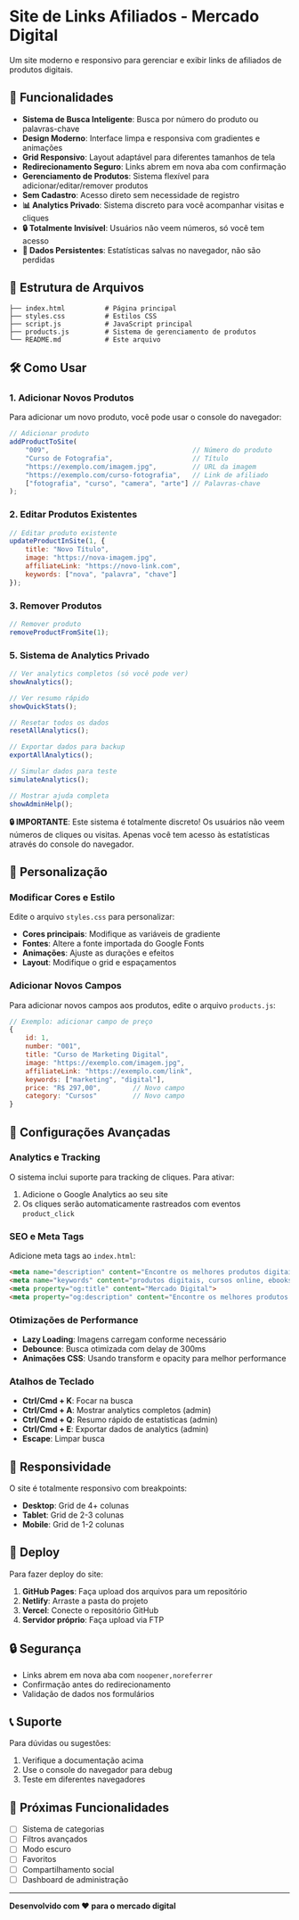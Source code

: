 # Site de Links Afiliados - Mercado Digital

Um site moderno e responsivo para gerenciar e exibir links de afiliados de produtos digitais.

## 🚀 Funcionalidades

- **Sistema de Busca Inteligente**: Busca por número do produto ou palavras-chave
- **Design Moderno**: Interface limpa e responsiva com gradientes e animações
- **Grid Responsivo**: Layout adaptável para diferentes tamanhos de tela
- **Redirecionamento Seguro**: Links abrem em nova aba com confirmação
- **Gerenciamento de Produtos**: Sistema flexível para adicionar/editar/remover produtos
- **Sem Cadastro**: Acesso direto sem necessidade de registro
- **📊 Analytics Privado**: Sistema discreto para você acompanhar visitas e cliques
- **🔒 Totalmente Invisível**: Usuários não veem números, só você tem acesso
- **💾 Dados Persistentes**: Estatísticas salvas no navegador, não são perdidas

## 📁 Estrutura de Arquivos

```
├── index.html          # Página principal
├── styles.css          # Estilos CSS
├── script.js           # JavaScript principal
├── products.js         # Sistema de gerenciamento de produtos
└── README.md           # Este arquivo
```

## 🛠️ Como Usar

### 1. Adicionar Novos Produtos

Para adicionar um novo produto, você pode usar o console do navegador:

```javascript
// Adicionar produto
addProductToSite(
    "009",                                    // Número do produto
    "Curso de Fotografia",                    // Título
    "https://exemplo.com/imagem.jpg",         // URL da imagem
    "https://exemplo.com/curso-fotografia",   // Link de afiliado
    ["fotografia", "curso", "camera", "arte"] // Palavras-chave
);
```

### 2. Editar Produtos Existentes

```javascript
// Editar produto existente
updateProductInSite(1, {
    title: "Novo Título",
    image: "https://nova-imagem.jpg",
    affiliateLink: "https://novo-link.com",
    keywords: ["nova", "palavra", "chave"]
});
```

### 3. Remover Produtos

```javascript
// Remover produto
removeProductFromSite(1);
```

### 5. Sistema de Analytics Privado

```javascript
// Ver analytics completos (só você pode ver)
showAnalytics();

// Ver resumo rápido
showQuickStats();

// Resetar todos os dados
resetAllAnalytics();

// Exportar dados para backup
exportAllAnalytics();

// Simular dados para teste
simulateAnalytics();

// Mostrar ajuda completa
showAdminHelp();
```

**🔒 IMPORTANTE**: Este sistema é totalmente discreto! Os usuários não veem números de cliques ou visitas. Apenas você tem acesso às estatísticas através do console do navegador.

## 🎨 Personalização

### Modificar Cores e Estilo

Edite o arquivo `styles.css` para personalizar:

- **Cores principais**: Modifique as variáveis de gradiente
- **Fontes**: Altere a fonte importada do Google Fonts
- **Animações**: Ajuste as durações e efeitos
- **Layout**: Modifique o grid e espaçamentos

### Adicionar Novos Campos

Para adicionar novos campos aos produtos, edite o arquivo `products.js`:

```javascript
// Exemplo: adicionar campo de preço
{
    id: 1,
    number: "001",
    title: "Curso de Marketing Digital",
    image: "https://exemplo.com/imagem.jpg",
    affiliateLink: "https://exemplo.com/link",
    keywords: ["marketing", "digital"],
    price: "R$ 297,00",        // Novo campo
    category: "Cursos"         // Novo campo
}
```

## 🔧 Configurações Avançadas

### Analytics e Tracking

O sistema inclui suporte para tracking de cliques. Para ativar:

1. Adicione o Google Analytics ao seu site
2. Os cliques serão automaticamente rastreados com eventos `product_click`

### SEO e Meta Tags

Adicione meta tags ao `index.html`:

```html
<meta name="description" content="Encontre os melhores produtos digitais">
<meta name="keywords" content="produtos digitais, cursos online, ebooks">
<meta property="og:title" content="Mercado Digital">
<meta property="og:description" content="Encontre os melhores produtos digitais">
```

### Otimizações de Performance

- **Lazy Loading**: Imagens carregam conforme necessário
- **Debounce**: Busca otimizada com delay de 300ms
- **Animações CSS**: Usando transform e opacity para melhor performance

### Atalhos de Teclado

- **Ctrl/Cmd + K**: Focar na busca
- **Ctrl/Cmd + A**: Mostrar analytics completos (admin)
- **Ctrl/Cmd + Q**: Resumo rápido de estatísticas (admin)
- **Ctrl/Cmd + E**: Exportar dados de analytics (admin)
- **Escape**: Limpar busca

## 📱 Responsividade

O site é totalmente responsivo com breakpoints:

- **Desktop**: Grid de 4+ colunas
- **Tablet**: Grid de 2-3 colunas
- **Mobile**: Grid de 1-2 colunas

## 🚀 Deploy

Para fazer deploy do site:

1. **GitHub Pages**: Faça upload dos arquivos para um repositório
2. **Netlify**: Arraste a pasta do projeto
3. **Vercel**: Conecte o repositório GitHub
4. **Servidor próprio**: Faça upload via FTP

## 🔒 Segurança

- Links abrem em nova aba com `noopener,noreferrer`
- Confirmação antes do redirecionamento
- Validação de dados nos formulários

## 📞 Suporte

Para dúvidas ou sugestões:

1. Verifique a documentação acima
2. Use o console do navegador para debug
3. Teste em diferentes navegadores

## 🎯 Próximas Funcionalidades

- [ ] Sistema de categorias
- [ ] Filtros avançados
- [ ] Modo escuro
- [ ] Favoritos
- [ ] Compartilhamento social
- [ ] Dashboard de administração

---

**Desenvolvido com ❤️ para o mercado digital**
